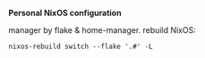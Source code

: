 __Personal NixOS configuration__

manager by flake & home-manager. rebuild NixOS:

```
nixos-rebuild switch --flake '.#' -L
```